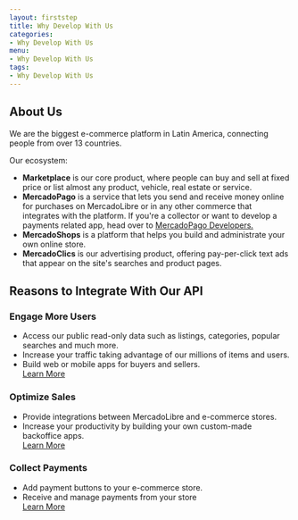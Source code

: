 ```yaml
---
layout: firststep
title: Why Develop With Us
categories: 
- Why Develop With Us
menu:
- Why Develop With Us
tags: 
- Why Develop With Us
---
```


## About Us

We are the biggest e-commerce platform in Latin America, connecting people from over 13 countries.

Our ecosystem:

<ul class="ch-list parameters">
<li><strong>Marketplace</strong> is our core product, where people can buy and sell at fixed price or list almost any product, vehicle, real estate or service.</li>
<li><strong>MercadoPago</strong> is a service that lets you send and receive money online for purchases on MercadoLibre or in any
other commerce that integrates with the platform. If you're a collector or want to develop a payments related
app, head over to <a href="https://developers.mercadopago.com/" target="_blank">MercadoPago Developers.</a></li>
<li><strong>MercadoShops</strong> is a platform that helps you build and administrate your own online store.</li>
<li><strong>MercadoClics</strong> is our advertising product, offering pay-per-click text ads that appear on the site's
searches and product pages.</li>
</ul>


## Reasons to Integrate With Our API

<section id="additional">
<nav class="ch-g1-3">
<div class="ch-centercolumn">
<h3>Engage More Users</h3>
<ul class="ch-list parameters">
<li>Access our public read-only data such as listings, categories, popular searches and much more.</li>
<li>Increase your traffic taking advantage of our
millions of items and users.</li>
<li>Build web or mobile apps for
buyers and sellers.</li>
<a href="/search-visual-introduction/">Learn More</a>
</ul>
</div>
</nav>

<nav class="ch-g1-3">
<div class="ch-centercolumn">
<h3>Optimize Sales</h3>
<ul class="ch-list parameters">
<li>Provide integrations between
MercadoLibre and e-commerce
stores.</li>
<li>Increase your productivity by building your own custom-made backoffice apps.</li>
<a href="/listing-introduction/">Learn More</a>
</ul>
</div>
</nav>

<nav class="ch-g1-3">
<div class="ch-centercolumn">
<h3>Collect Payments</h3>
<ul class="ch-list parameters">
<li>Add payment buttons to your e-commerce store.</li>
<li>Receive and manage payments from your store</li>
<a href="https://developers.mercadopago.com/" target="_blank">Learn More</a>
</ul>
</div>
</nav>
</section>


